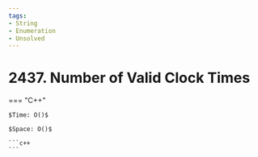 ```yaml
---
tags:
- String
- Enumeration
- Unsolved
---
```



# 2437. Number of Valid Clock Times

=== "C++"

    $Time: O()$

    $Space: O()$

    ```c++
    ```